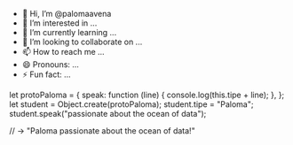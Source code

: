- 👋 Hi, I’m @palomaavena
- 👀 I’m interested in ...
- 🌱 I’m currently learning ...
- 💞️ I’m looking to collaborate on ...
- 📫 How to reach me ...
- 😄 Pronouns: ...
- ⚡ Fun fact: ...

<!---
palomaavena/palomaavena is a ✨ special ✨ repository because its `README.md` (this file) appears on your GitHub profile.
You can click the Preview link to take a look at your changes.
--->

let protoPaloma = {
    speak: function (line) {
        console.log(this.tipe + line);
    },
};
let student = Object.create(protoPaloma);
student.tipe = "Paloma";
student.speak("passionate about the ocean of data");

// → "Paloma passionate about the ocean of data!"
 
